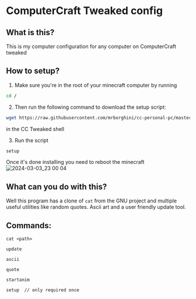 # ComputerCraft Tweaked config

## What is this?
This is my computer configuration for any computer on ComputerCraft tweaked

## How to setup?
1. Make sure you're in the root of your minecraft computer by running 

```sh
cd /
```

2. Then run the following command to download the setup script:

```sh 
wget https://raw.githubusercontent.com/mrborghini/cc-personal-pc/master/setup.lua
``` 
in the CC Tweaked shell

3. Run the script
```sh
setup
``` 
Once it's done installing you need to reboot the minecraft ![2024-03-03_23 00 04](https://github.com/mrborghini/cc-personal-pc/assets/61702082/92b2a485-cd3d-422f-bd11-39af1e932651)

## What can you do with this?

Well this program has a clone of ```cat``` from the GNU project and multiple useful utilities like random quotes. Ascii art and a user friendly update tool.

## Commands:

```
cat <path>
```

```
update
```

```
ascii
```

```
quote
```

```
startanim
```

```
setup  // only required once
```